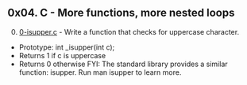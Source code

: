 ## 0x04. C - More functions, more nested loops

0. [0-isupper.c](./0-isupper.c) - Write a function that checks for uppercase character.

 - Prototype: int \_isupper(int c);
 - Returns 1 if c is uppercase
 - Returns 0 otherwise
FYI: The standard library provides a similar function: isupper. Run man isupper to learn more.

